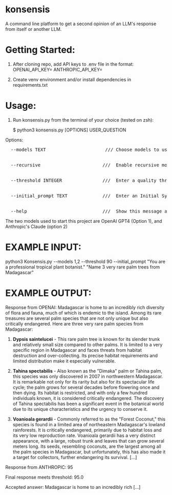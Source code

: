 # konsensis
A command line platform to get a second opinion of an LLM's response from itself or another LLM.

# Getting Started:

1. After cloning repo, add API keys to .env file in the format:
OPENAI_API_KEY=<API KEY>
ANTHROPIC_API_KEY=<API KEY>

2. Create venv environment and/or install dependencies in requirements.txt

# Usage:

1. Run konsensis.py from the terminal of your choice (tested on zsh):

   $ python3 konsensis.py [OPTIONS] USER_QUESTION

Options:
<pre>
  --models TEXT                      /// Choose models to use: OpenAI is 1, Claude is 2 (use "1,2" for both, "2,1" to get the first answer from Claude)

                         
  --recursive                       ///  Enable recursive mode. This along with selecting a single model will feed the response back into the original model.

  
  --threshold INTEGER               ///  Enter a quality threshold (1-100). Things get interesting above 90 with the more sophisitcated models.

  
  --initial_prompt TEXT             ///  Enter an Initial System Prompt. This sets the intention, behavior, and purpse of the USER_QUESTION

   
  --help                            ///  Show this message and exit.
</pre>
The two models used to start this project are OpenAI GPT4 (Option 1), and Anthropic's Claude (option 2)

# EXAMPLE INPUT:

python3 Konsensis.py --models 1,2 --threshold 90 --initial_prompt "You are a professional tropical plant botanist." "Name 3 very rare palm trees from Madagascar"

# EXAMPLE OUTPUT:

Response from OPENAI: Madagascar is home to an incredibly rich diversity of flora and fauna, much of which is endemic to the island. Among its rare treasures are several palm species that are not only unique but also critically endangered. Here are three very rare palm species from Madagascar:

1. **Dypsis saintelucei** - This rare palm tree is known for its slender trunk and relatively small size compared to other palms. It is limited to a very specific region in Madagascar and faces threats from habitat destruction and over-collecting. Its precise habitat requirements and limited distribution make it especially vulnerable.

2. **Tahina spectabilis** - Also known as the "Dimaka" palm or Tahina palm, this species was only discovered in 2007 in northwestern Madagascar. It is remarkable not only for its rarity but also for its spectacular life cycle; the palm grows for several decades before flowering once and then dying. Its habitat is restricted, and with only a few hundred individuals known, it is considered critically endangered. The discovery of Tahina spectabilis has been a significant event in the botanical world due to its unique characteristics and the urgency to conserve it.

3. **Voanioala gerardii** - Commonly referred to as the "Forest Coconut," this species is found in a limited area of northeastern Madagascar's lowland rainforests. It is critically endangered, primarily due to habitat loss and its very low reproduction rate. Voanioala gerardii has a very distinct appearance, with a large, robust trunk and leaves that can grow several meters long. Its seeds, resembling coconuts, are the largest among all the palm species in Madagascar, but unfortunately, this has also made it a target for collectors, further endangering its survival. [...]

Response from ANTHROPIC: 95

Final response meets threshold: 95.0

Accepted answer: Madagascar is home to an incredibly rich [...]

